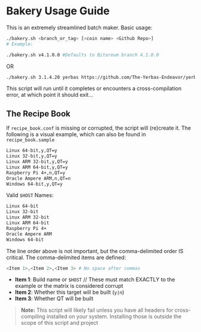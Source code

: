 # Bakery Usage Guide

This is an extremely streamlined batch maker. Basic usage:

```bash
./bakery.sh <branch_or_tag> [<coin name> <Github Repo>]
# Example:
```
```bash
./bakery.sh v4.1.0.0 #Defaults to Bitoreum branch 4.1.0.0
```
OR
```bash
./bakery.sh 3.1.4.20 yerbas https://github.com/The-Yerbas-Endeavor/yerbas #Should build Yerbas Coin in branch 3.1.4.20
```

This script will run until it completes or encounters a cross-compilation error, at which point it should exit...

## The Recipe Book

If `recipe_book.conf` is missing or corrupted, the script will (re)create it. The following is a visual example, which can also be found in `recipe_book.sample`

```diff
Linux 64-bit,y,QT=y
Linux 32-bit,y,QT=y
Linux ARM 32-bit,y,QT=y
Linux ARM 64-bit,y,QT=y
Raspberry Pi 4+,n,QT=y
Oracle Ampere ARM,n,QT=n
Windows 64-bit,y,QT=y
```
Valid `$HOST` Names:
``` diff
Linux 64-bit
Linux 32-bit
Linux ARM 32-bit
Linux ARM 64-bit
Raspberry Pi 4+
Oracle Ampere ARM
Windows 64-bit
```

The line order above is not important, but the comma-delimited order IS critical. The comma-delimited items are defined:
```bash
<Item 1>,<Item 2>,<Item 3> # No space after commas
```

- **Item 1**: Build name or `$HOST` // These must match EXACTLY to the example or the matrix is considered corrupt
- **Item 2**: Whether this target will be built (`y|n`)
- **Item 3**: Whether QT will be built

> **Note:** This script will likely fail unless you have all headers for cross-compiling installed on your system. Installing those is outside the scope of this script and project
